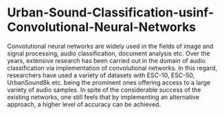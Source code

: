 # Urban-Sound-Classification-usinf-Convolutional-Neural-Networks

Convolutional neural networks are widely used in the fields of image and signal processing, audio classification, document analysis etc. 
Over the years, extensive research has been carried out in the domain of audio classification via implementation of convolutional networks. In this regard, researchers have used a variety of datasets with ESC-10, ESC-50, UrbanSound8k etc. being the prominent ones offering access to a large variety of audio samples. In spite of the considerable success of the existing networks, one still feels that by implementing an alternative approach, a higher level of accuracy can be achieved.
